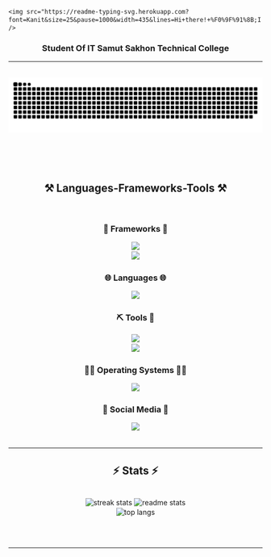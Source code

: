 

    <img src="https://readme-typing-svg.herokuapp.com?font=Kanit&size=25&pause=1000&width=435&lines=Hi+there!+%F0%9F%91%8B;I'm+Thanwa%2C+Pongsakorn+Thongrak!;" /> 
<h3 align="center">Student Of IT Samut Sakhon Technical College</h3>

 <hr>
 <div align="center">
  <br>
  <img alt="snake eating my contributions" src="https://raw.githubusercontent.com/salesp07/salesp07/output/github-contribution-grid-snake.svg" />
  
  <br/><br/><br/>
</div>
<h2 align="center">⚒️ Languages-Frameworks-Tools ⚒️</h2>
<br/>
<div align="center">
    <h3>🚀 Frameworks 🚀</h3>
    <img src="https://skillicons.dev/icons?i=react,vite,nextjs,nodejs,express,laravel,express,flask" /> <br>
    <img src="https://skillicons.dev/icons?i=bootstrap,materialui,tailwind,threejs"/> <br>
    <h3>🌐 Languages 🌐</h3>
    <img src="https://skillicons.dev/icons?i=html,css,php,py,js,ts,c,cs,"/> <br>
    <h3>⛏️ Tools 🔨</h3>
    <img src="https://skillicons.dev/icons?i=bash,blender,bun,docker,figma,firebase,git,github,vscode" /><br>
    <img src="https://skillicons.dev/icons?i=gmail,mysql,npm,ps,ai,postman,pr,vercel,arduino,pycharm"/>
    <h3>🧑‍💻 Operating Systems 🧑‍💻</h3>
    <img src="https://skillicons.dev/icons?i=windows,kali,linux,ubuntu,apple" /><br>
    <h3>🛜 Social Media 🛜</h3>
    <img src="https://skillicons.dev/icons?i=instagram,discord,twitter" /><br>
</div>

<br/>

<hr/>

<h2 align="center">⚡ Stats ⚡</h2>
<br>
<div align=center>
  <img width=390 src="https://github-readme-streak-stats-salesp07.vercel.app/?user=decemberlnwza007&count_private=true&theme=react&border_radius=10" alt="streak stats"/>
  <img width=390 src="https://github-readme-stats-salesp07.vercel.app/api?username=decemberlnwza007&count_private=true&show_icons=true&theme=react&rank_icon=github&border_radius=10" alt="readme stats" />
  <br/>
  <img width=325 align="center" src="https://github-readme-stats-salesp07.vercel.app/api/top-langs/?username=decemberlnwza007&hide=HTML&langs_count=8&layout=compact&theme=react&border_radius=10&size_weight=0.5&count_weight=0.5&exclude_repo=github-readme-stats" alt="top langs" />
</div>

<br/><br/>

<hr/>

<br/>

<br/>
